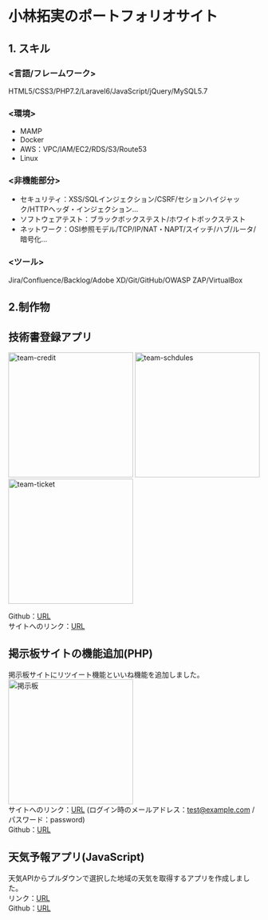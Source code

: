 # 小林拓実のポートフォリオサイト
## 1. スキル
### <言語/フレームワーク>
HTML5/CSS3/PHP7.2/Laravel6/JavaScript/jQuery/MySQL5.7
### <環境>
- MAMP
- Docker
- AWS：VPC/IAM/EC2/RDS/S3/Route53
- Linux

### <非機能部分>
- セキュリティ：XSS/SQLインジェクション/CSRF/セションハイジャック/HTTPヘッダ・インジェクション...
- ソフトウェアテスト：ブラックボックステスト/ホワイトボックステスト
- ネットワーク：OSI参照モデル/TCP/IP/NAT・NAPT/スイッチ/ハブ/ルータ/暗号化...
### <ツール>
Jira/Confluence/Backlog/Adobe XD/Git/GitHub/OWASP ZAP/VirtualBox

## 2.制作物
## 技術書登録アプリ
<img height="250" alt="team-credit" src="https://user-images.githubusercontent.com/71806630/118693100-b68ed400-b845-11eb-9d2a-8e15ff838b84.png">   <img height="250" alt="team-schdules" src="https://user-images.githubusercontent.com/71806630/118697996-e1c7f200-b84a-11eb-927a-902e398fd103.png"> <img height="250" alt="team-ticket" src="https://user-images.githubusercontent.com/71806630/118699000-ffe22200-b84b-11eb-99df-b3a5055545d7.png">

Github：[URL](https://github.com/takumi98/EngineerBookshelf)<br>
サイトへのリンク：[URL]()<br>

## 掲示板サイトの機能追加(PHP)
掲示板サイトにリツイート機能といいね機能を追加しました。<br>
<img height="250" alt="掲示板" src="https://user-images.githubusercontent.com/71806630/118713991-72a7c900-b85d-11eb-87a4-35bba5090b80.png"><br>
サイトへのリンク：[URL](http://18.179.200.160:10080/php-challenge/index.php) (ログイン時のメールアドレス：test@example.com / パスワード：password)<br>
Github：[URL](https://github.com/takumi98/quelcode-php/tree/feature/php-challenge)

## 天気予報アプリ(JavaScript)
天気APIからプルダウンで選択した地域の天気を取得するアプリを作成しました。<br>
リンク：[URL](https://takumi98.github.io/quelcode-js/js-weather/index.html)<br>
Github：[URL](https://github.com/takumi98/quelcode-js/tree/feature/js-challenge1)
